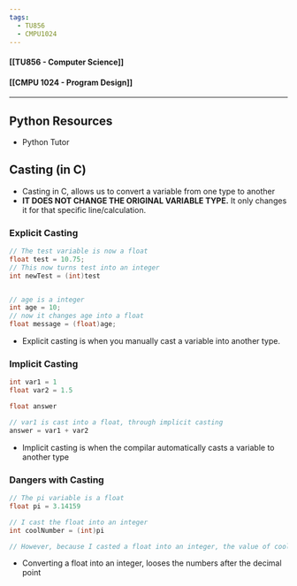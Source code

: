 ```yaml
---
tags:
  - TU856
  - CMPU1024
---
```

#### [[TU856 - Computer Science]]
#### [[CMPU 1024 - Program Design]]

---

## Python Resources
- Python Tutor

## Casting (in C)
- Casting in C, allows us to convert a variable from one type to another
- **IT DOES NOT CHANGE THE ORIGINAL VARIABLE TYPE.** It only changes it for that specific line/calculation.

### Explicit Casting

``` c
// The test variable is now a float
float test = 10.75;
// This now turns test into an integer
int newTest = (int)test


// age is a integer
int age = 10;
// now it changes age into a float
float message = (float)age;
```
- Explicit casting is when you manually cast a variable into another type.

### Implicit Casting

``` c
int var1 = 1
float var2 = 1.5

float answer

// var1 is cast into a float, through implicit casting
answer = var1 + var2
```
- Implicit casting is when the compilar automatically casts a variable to another type

### Dangers with Casting
``` c
// The pi variable is a float
float pi = 3.14159

// I cast the float into an integer
int coolNumber = (int)pi

// However, because I casted a float into an integer, the value of coolNumber can only be 3
```
- Converting a float into an integer, looses the numbers after the decimal point



